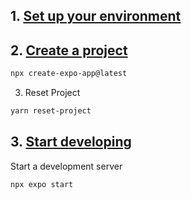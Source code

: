 ## 1. [Set up your environment](https://docs.expo.dev/get-started/set-up-your-environment/)

## 2. [Create a project](https://docs.expo.dev/get-started/create-a-project/)

```bash
npx create-expo-app@latest
```


3. Reset Project 

```bash
yarn reset-project
```

## 3. [Start developing](https://docs.expo.dev/get-started/start-developing/)

Start a development server

```bash
npx expo start
```
